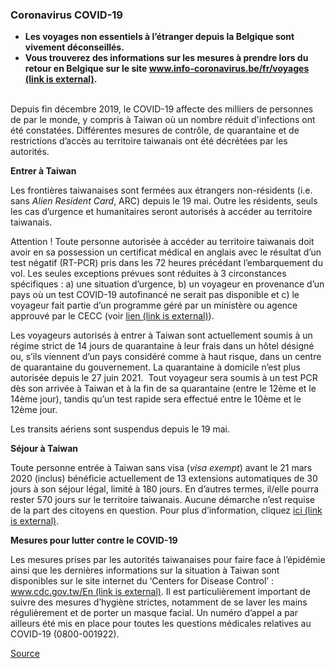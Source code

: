 ### **Coronavirus COVID-19**

*   **Les voyages non essentiels à l’étranger depuis la Belgique sont vivement déconseillés.**
*   **Vous trouverez des informations sur les mesures à prendre lors du retour en Belgique sur le site [www.info-coronavirus.be/fr/voyages (link is external)](http://www.info-coronavirus.be/fr/voyages).**  
     

Depuis fin décembre 2019, le COVID-19 affecte des milliers de personnes de par le monde, y compris à Taiwan où un nombre réduit d'infections ont été constatées. Différentes mesures de contrôle, de quarantaine et de restrictions d’accès au territoire taiwanais ont été décrétées par les autorités.

**Entrer à Taiwan**

Les frontières taiwanaises sont fermées aux étrangers non-résidents (i.e. sans *Alien Resident Card*, ARC) depuis le 19 mai. Outre les résidents, seuls les cas d’urgence et humanitaires seront autorisés à accéder au territoire taiwanais.

Attention ! Toute personne autorisée à accéder au territoire taiwanais doit avoir en sa possession un certificat médical en anglais avec le résultat d’un test négatif (RT-PCR) pris dans les 72 heures précédant l’embarquement du vol. Les seules exceptions prévues sont réduites à 3 circonstances spécifiques : a) une situation d’urgence, b) un voyageur en provenance d’un pays où un test COVID-19 autofinancé ne serait pas disponible et c) le voyageur fait partie d’un programme géré par un ministère ou agence approuvé par le CECC (voir [lien (link is external)](https://www.cdc.gov.tw/En/Bulletin/Detail/T0kixAYVcRWUdJ8vi5Nabg?typeid=158)).  

Les voyageurs autorisés à entrer à Taiwan sont actuellement soumis à un régime strict de 14 jours de quarantaine à leur frais dans un hôtel désigné ou, s’ils viennent d’un pays considéré comme à haut risque, dans un centre de quarantaine du gouvernement. La quarantaine à domicile n’est plus autorisée depuis le 27 juin 2021.  Tout voyageur sera soumis à un test PCR dès son arrivée à Taiwan et à la fin de sa quarantaine (entre le 12ème et le 14ème jour), tandis qu’un test rapide sera effectué entre le 10ème et le 12ème jour.

Les transits aériens sont suspendus depuis le 19 mai.

**Séjour à Taiwan**

Toute personne entrée à Taiwan sans visa (*visa exempt*) avant le 21 mars 2020 (inclus) bénéficie actuellement de 13 extensions automatiques de 30 jours à son séjour légal, limité à 180 jours. En d’autres termes, il/elle pourra rester 570 j​ours sur le territoire taiwanais. Aucune démarche n’est requise de la part des citoyens en question. Pour plus d’information, cliquez [ici (link is external)](https://www.immigration.gov.tw/5475/5478/141457/142068/238603/).

**Mesures pour lutter contre le COVID-19**

Les mesures prises par les autorités taiwanaises pour faire face à l’épidémie ainsi que les dernières informations sur la situation à Taiwan sont disponibles sur le site internet du ‘Centers for Disease Control’ : [www.cdc.gov.tw/En (link is external)](http://www.cdc.gov.tw/En). Il est particulièrement important de suivre des mesures d’hygiène strictes, notamment de se laver les mains régulièrement et de porter un masque facial. Un numéro d’appel a par ailleurs été mis en place pour toutes les questions médicales relatives au COVID-19 (0800-001922).

[Source](https://diplomatie.belgium.be/fr/Services/voyager_a_letranger/conseils_par_destination/taiwan)